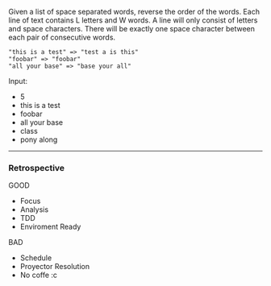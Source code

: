 Given a list of space separated words, reverse the order of the words. Each line of text contains L letters and W words. A line will only consist of letters and space characters. There will be exactly one space character between each pair of consecutive words.

    "this is a test" => "test a is this"
    "foobar" => "foobar"
    "all your base" => "base your all"

Input: 
* 5
* this is a test
* foobar
* all your base
* class
* pony along

---

### Retrospective

GOOD
* Focus
* Analysis
* TDD
* Enviroment Ready

BAD
* Schedule
* Proyector Resolution
* No coffe :c
